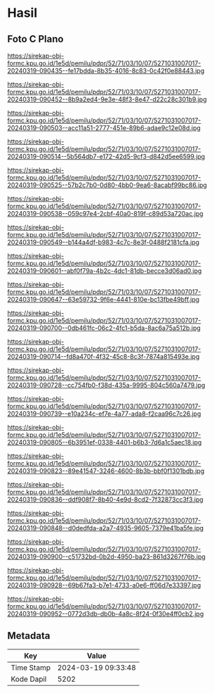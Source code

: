 # Hasil

## Foto C Plano

https://sirekap-obj-formc.kpu.go.id/1e5d/pemilu/pdpr/52/71/03/10/07/5271031007017-20240319-090435--fe17bdda-8b35-4016-8c83-0c42f0e88443.jpg

https://sirekap-obj-formc.kpu.go.id/1e5d/pemilu/pdpr/52/71/03/10/07/5271031007017-20240319-090452--8b9a2ed4-9e3e-48f3-8e47-d22c28c301b9.jpg

https://sirekap-obj-formc.kpu.go.id/1e5d/pemilu/pdpr/52/71/03/10/07/5271031007017-20240319-090503--acc11a51-2777-451e-89b6-adae9c12e08d.jpg

https://sirekap-obj-formc.kpu.go.id/1e5d/pemilu/pdpr/52/71/03/10/07/5271031007017-20240319-090514--5b564db7-e172-42d5-9cf3-d842d5ee6599.jpg

https://sirekap-obj-formc.kpu.go.id/1e5d/pemilu/pdpr/52/71/03/10/07/5271031007017-20240319-090525--57b2c7b0-0d80-4bb0-9ea6-8acabf99bc86.jpg

https://sirekap-obj-formc.kpu.go.id/1e5d/pemilu/pdpr/52/71/03/10/07/5271031007017-20240319-090538--059c97e4-2cbf-40a0-819f-c89d53a720ac.jpg

https://sirekap-obj-formc.kpu.go.id/1e5d/pemilu/pdpr/52/71/03/10/07/5271031007017-20240319-090549--b144a4df-b983-4c7c-8e3f-0488f2181cfa.jpg

https://sirekap-obj-formc.kpu.go.id/1e5d/pemilu/pdpr/52/71/03/10/07/5271031007017-20240319-090601--abf0f79a-4b2c-4dc1-81db-becce3d06ad0.jpg

https://sirekap-obj-formc.kpu.go.id/1e5d/pemilu/pdpr/52/71/03/10/07/5271031007017-20240319-090647--63e59732-9f6e-4441-810e-bc13fbe49bff.jpg

https://sirekap-obj-formc.kpu.go.id/1e5d/pemilu/pdpr/52/71/03/10/07/5271031007017-20240319-090700--0db461fc-06c2-4fc1-b5da-8ac6a75a512b.jpg

https://sirekap-obj-formc.kpu.go.id/1e5d/pemilu/pdpr/52/71/03/10/07/5271031007017-20240319-090714--fd8a470f-4f32-45c8-8c3f-7874a815493e.jpg

https://sirekap-obj-formc.kpu.go.id/1e5d/pemilu/pdpr/52/71/03/10/07/5271031007017-20240319-090728--cc754fb0-f38d-435a-9995-804c560a7479.jpg

https://sirekap-obj-formc.kpu.go.id/1e5d/pemilu/pdpr/52/71/03/10/07/5271031007017-20240319-090739--e10a234c-ef7e-4a77-ada8-f2caa96c7c26.jpg

https://sirekap-obj-formc.kpu.go.id/1e5d/pemilu/pdpr/52/71/03/10/07/5271031007017-20240319-090805--6b3951ef-0338-4401-b6b3-7d6a1c5aec18.jpg

https://sirekap-obj-formc.kpu.go.id/1e5d/pemilu/pdpr/52/71/03/10/07/5271031007017-20240319-090823--89e41547-3246-4600-8b3b-bbf0f1301bdb.jpg

https://sirekap-obj-formc.kpu.go.id/1e5d/pemilu/pdpr/52/71/03/10/07/5271031007017-20240319-090836--ddf908f7-8b40-4e9d-8cd2-7f32873cc3f3.jpg

https://sirekap-obj-formc.kpu.go.id/1e5d/pemilu/pdpr/52/71/03/10/07/5271031007017-20240319-090848--d0dedfda-a2a7-4935-9605-7379e41ba5fe.jpg

https://sirekap-obj-formc.kpu.go.id/1e5d/pemilu/pdpr/52/71/03/10/07/5271031007017-20240319-090900--c51732bd-0b2d-4950-ba23-861d3267f76b.jpg

https://sirekap-obj-formc.kpu.go.id/1e5d/pemilu/pdpr/52/71/03/10/07/5271031007017-20240319-090928--69b67fa3-b7e1-4733-a0e6-ff06d7e33397.jpg

https://sirekap-obj-formc.kpu.go.id/1e5d/pemilu/pdpr/52/71/03/10/07/5271031007017-20240319-090952--0772d3db-db0b-4a8c-8f24-0f30e4ff0cb2.jpg


## Metadata

| Key        | Value               |
| ---------- | ------------------- |
| Time Stamp | 2024-03-19 09:33:48 |
| Kode Dapil | 5202                |



